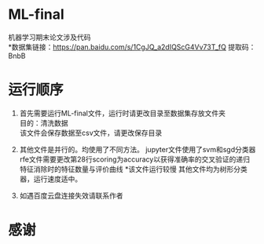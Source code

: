 # ML-final
机器学习期末论文涉及代码  
*数据集链接：https://pan.baidu.com/s/1CgJQ_a2dIQScG4Vv73T_fQ 提取码：BnbB 

# 运行顺序
1. 首先需要运行ML-final文件，运行时请更改目录至数据集存放文件夹  
目的：清洗数据  
该文件会保存数据至csv文件，请更改保存目录  

2. 其他文件是并行的。均使用了不同方法。
jupyter文件使用了svm和sgd分类器  
rfe文件需要更改第28行scoring为accuracy以获得准确率的交叉验证的递归特征消除时的特征数量与评价曲线
*该文件运行较慢
其他文件均为树形分类器，运行速度适中。  

3. 如遇百度云盘连接失效请联系作者
# 感谢

